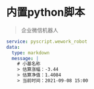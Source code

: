 # 内置python脚本

> 企业微信机器人
```yaml
service: pyscript.wework_robot
data:
  type: markdown
  message: |
    # 小基名称
    > 估算涨幅：-3.44
    > 估算净值：1.4084
    > 当前时间：2021-09-08 15:00
```